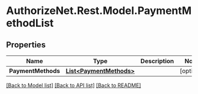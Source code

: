 # AuthorizeNet.Rest.Model.PaymentMethodList
## Properties

Name | Type | Description | Notes
------------ | ------------- | ------------- | -------------
**PaymentMethods** | [**List&lt;PaymentMethods&gt;**](PaymentMethods.md) |  | [optional] 

[[Back to Model list]](../README.md#documentation-for-models) [[Back to API list]](../README.md#documentation-for-api-endpoints) [[Back to README]](../README.md)


